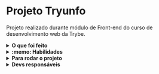 # Projeto Tryunfo

Projeto realizado durante módulo de Front-end do curso de desenvolvimento web da Trybe.

<details>
  <summary><strong>O que foi feito</strong></summary>

  <p>
  Neste projeto, foi desenvolvido uma aplicação em React com manipulação de estados em classes. Essa aplicação simulará um jogo de Super Trunfo, desde a criação das cartas do seu baralho, filtro de busca das cartas e até a funcionalidade de jogar.
  </p>

</details>

<details>
  <summary><strong>:memo: Habilidades</strong></summary><br />

  - Ler o estado de um componente e usá-lo para alterar o que exibimos no browser
  - Inicializar um componente, dando a ele um estado pré-definido
  - Atualizar o estado de um componente
  - Capturar eventos utilizando a sintaxe do React
  - Criar formulários utilizando sintaxe JSX com as tags: input, textarea, select, form, checkbox
  - Transmitir informações de componentes filhos para componentes pais via callbacks

</details>
<details>
  <summary><strong>Para rodar o projeto</strong></summary></br>

  - Clone o projeto desse repositório para sua máquina;
  - Execute ```npm install```;
  - Execute ```npm start``` rodar a aplicação;
  
</details>
<details>
  <summary><strong>Devs responsáveis</strong></summary>

  - [@Murilo-MRS](https://github.com/Murilo-MRS)

</details>
<!-- Olá, Tryber!
Esse é apenas um arquivo inicial para o README do seu projeto.
É essencial que você preencha esse documento por conta própria, ok?
Não deixe de usar nossas dicas de escrita de README de projetos, e deixe sua criatividade brilhar!
:warning: IMPORTANTE: você precisa deixar nítido:
- quais arquivos/pastas foram desenvolvidos por você; 
- quais arquivos/pastas foram desenvolvidos por outra pessoa estudante;
- quais arquivos/pastas foram desenvolvidos pela Trybe.
-->